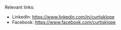 Relevant links:
- LinkedIn: https://www.linkedin.com/in/curtisklope
- Facebook: https://www.facebook.com/curtisklope
